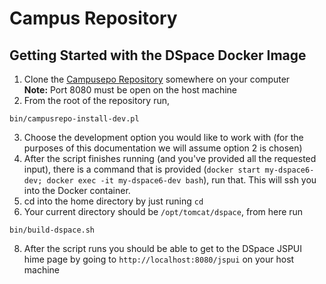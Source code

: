 # Campus Repository

## Getting Started with the DSpace Docker Image
1. Clone the [Campusepo Repository](http://redmine.library.arizona.edu/projects/dspace/repository) somewhere on your computer  
**Note:** Port 8080 must be open on the host machine    
2. From the root of the repository run,  
```shell
bin/campusrepo-install-dev.pl
```
3. Choose the development option you would like to work with (for the purposes of this documentation we will assume option 2 is chosen)
5. After the script finishes running (and you've provided all the requested input), there is a command that is provided (`docker start my-dspace6-dev; docker exec -it my-dspace6-dev bash`), run that. This will ssh you into the Docker container.
6. cd into the home directory by just runing `cd`
7. Your current directory should be `/opt/tomcat/dspace`, from here run  
```shell
bin/build-dspace.sh
```
8. After the script runs you should be able to get to the DSpace JSPUI hime page by going to `http://localhost:8080/jspui` on your host machine
